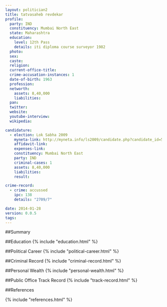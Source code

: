 ```yaml
---
layout: politician2
title: tatvasaheb revdekar
profile: 
  party: IND
  constituency: Mumbai North East
  state: Maharashtra
  education: 
    level: 12th Pass
    details: iti diploma course surveyor 1982
  photo: 
  sex: 
  caste: 
  religion: 
  current-office-title: 
  crime-accusation-instances: 1
  date-of-birth: 1963
  profession: 
  networth: 
    assets: 8,40,000
    liabilities: 
  pan: 
  twitter: 
  website: 
  youtube-interview: 
  wikipedia: 

candidature: 
  - election: Lok Sabha 2009
    myneta-link: http://myneta.info/ls2009/candidate.php?candidate_id=5425
    affidavit-link: 
    expenses-link: 
    constituency: Mumbai North East 
    party: IND
    criminal-cases: 1
    assets: 8,40,000
    liabilities: 
    result:  

crime-record: 
  - crime: accussed
    ipc: 138
    details: "2709/7" 

date: 2014-01-28
version: 0.0.5
tags: 
---
```

##Summary


##Education
{% include "education.html" %}


##Political Career
{% include "political-career.html" %}


##Criminal Record
{% include "criminal-record.html" %}


##Personal Wealth
{% include "personal-wealth.html" %}


##Public Office Track Record
{% include "track-record.html" %}


##References


{% include "references.html" %}